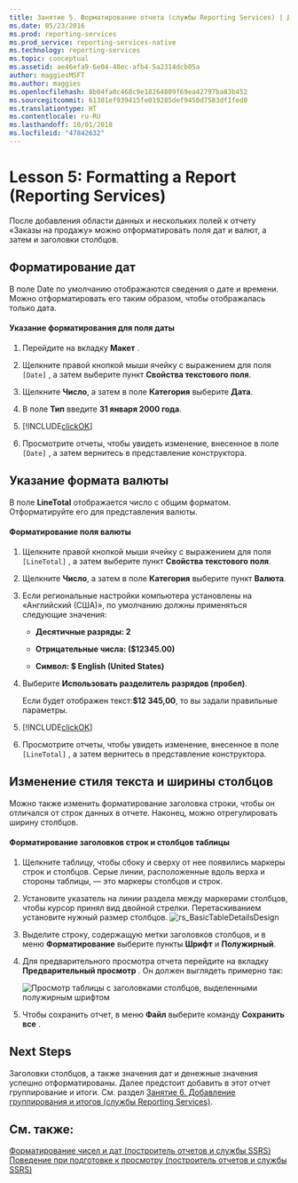 ```yaml
---
title: Занятие 5. Форматирование отчета (службы Reporting Services) | Документы Майкрософт
ms.date: 05/23/2016
ms.prod: reporting-services
ms.prod_service: reporting-services-native
ms.technology: reporting-services
ms.topic: conceptual
ms.assetid: ae46efa9-6e04-48ec-afb4-5a2314dcb05a
author: maggiesMSFT
ms.author: maggies
ms.openlocfilehash: 8b04fa0c468c9e18264809f69ea42797ba83b452
ms.sourcegitcommit: 61381ef939415fe019285def9450d7583df1fed0
ms.translationtype: HT
ms.contentlocale: ru-RU
ms.lasthandoff: 10/01/2018
ms.locfileid: "47842632"
---
```

# <a name="lesson-5-formatting-a-report-reporting-services"></a>Lesson 5: Formatting a Report (Reporting Services)
После добавления области данных и нескольких полей к отчету «Заказы на продажу» можно отформатировать поля дат и валют, а затем и заголовки столбцов.  
  
## <a name="bkmk_format_date"></a>Форматирование дат  
В поле Date по умолчанию отображаются сведения о дате и времени. Можно отформатировать его таким образом, чтобы отображалась только дата.  
  
#### <a name="to-format-a-date-field"></a>Указание форматирования для поля даты  
  
1.  Перейдите на вкладку **Макет** .  
  
2.  Щелкните правой кнопкой мыши ячейку с выражением для поля `[Date]` , а затем выберите пункт **Свойства текстового поля**.  
  
3.  Щелкните **Число**, а затем в поле **Категория** выберите **Дата**.  
  
4.  В поле **Тип** введите **31 января 2000 года**.  
  
5.  [!INCLUDE[clickOK](../includes/clickok-md.md)]  
  
6.  Просмотрите отчеты, чтобы увидеть изменение, внесенное в поле `[Date]` , а затем вернитесь в представление конструктора.  
  
## <a name="bkmk_format_currency"></a>Указание формата валюты  
В поле **LineTotal** отображается число с общим форматом. Отформатируйте его для представления валюты.  
  
#### <a name="to-format-a-currency-field"></a>Форматирование поля валюты  
  
1.  Щелкните правой кнопкой мыши ячейку с выражением для поля `[LineTotal]` , а затем выберите пункт **Свойства текстового поля**.  
  
2.  Щелкните **Число**, а затем в поле **Категория** выберите пункт **Валюта**.  
  
3.  Если региональные настройки компьютера установлены на «Английский (США)», по умолчанию должны применяться следующие значения:  
  
    -   **Десятичные разряды: 2**  
  
    -   **Отрицательные числа: ($12345.00)**  
  
    -   **Символ: $ English (United States)**  
  
4.  Выберите **Использовать разделитель разрядов (пробел)**.  
  
    Если будет отображен текст:**$12 345,00**, то вы задали правильные параметры.  
  
5.  [!INCLUDE[clickOK](../includes/clickok-md.md)]  
  
6.  Просмотрите отчеты, чтобы увидеть изменение, внесенное в поле `[LineTotal]` , а затем вернитесь в представление конструктора.  
  
## <a name="bkmk_change_textstyle"></a>Изменение стиля текста и ширины столбцов  
Можно также изменить форматирование заголовка строки, чтобы он отличался от строк данных в отчете. Наконец, можно отрегулировать ширину столбцов.  
  
#### <a name="to-format-header-rows-and-table-columns"></a>Форматирование заголовков строк и столбцов таблицы  
  
1.  Щелкните таблицу, чтобы сбоку и сверху от нее появились маркеры строк и столбцов. Серые линии, расположенные вдоль верха и стороны таблицы, — это маркеры столбцов и строк.  
       
  
2.  Установите указатель на линии раздела между маркерами столбцов, чтобы курсор принял вид двойной стрелки. Перетаскиванием установите нужный размер столбцов.
 ![rs_BasicTableDetailsDesign](../reporting-services/media/rs-basictabledetailsdesign.png)   
  
3.  Выделите строку, содержащую метки заголовков столбцов, и в меню **Форматирование** выберите пункты **Шрифт** и **Полужирный**.  
  
4.  Для предварительного просмотра отчета перейдите на вкладку **Предварительный просмотр** . Он должен выглядеть примерно так:  
  
    ![Просмотр таблицы с заголовками столбцов, выделенными полужирным шрифтом](../reporting-services/media/rs-basictabledetailsformattedpreview.png "Просмотр таблицы с заголовками столбцов, выделенными полужирным шрифтом")  
  
5.  Чтобы сохранить отчет, в меню **Файл** выберите команду **Сохранить все** .  
  
## <a name="next-steps"></a>Next Steps  
Заголовки столбцов, а также значения дат и денежные значения успешно отформатированы. Далее предстоит добавить в этот отчет группирование и итоги. См. раздел [Занятие 6. Добавление группирования и итогов (службы Reporting Services)](../reporting-services/lesson-6-adding-grouping-and-totals-reporting-services.md).  
  
## <a name="see-also"></a>См. также:  
[Форматирование чисел и дат (построитель отчетов и службы SSRS)](../reporting-services/report-design/formatting-numbers-and-dates-report-builder-and-ssrs.md)  
[Поведение при подготовке к просмотру (построитель отчетов и службы SSRS)](../reporting-services/report-design/rendering-behaviors-report-builder-and-ssrs.md)  
  
  
  

